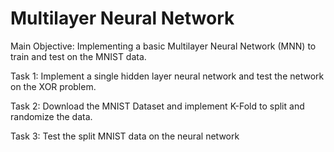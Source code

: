 # Multilayer Neural Network
Main Objective: Implementing a basic Multilayer Neural Network (MNN) to train and test on the MNIST data.

Task 1:
Implement a single hidden layer neural network and test the network on the XOR problem.

Task 2:
Download the MNIST Dataset and implement K-Fold to split and randomize the data.

Task 3:
Test the split MNIST data on the neural network
